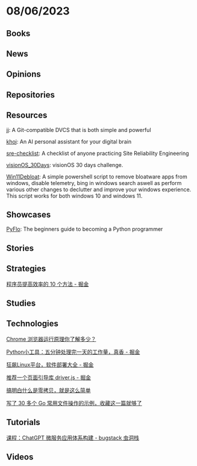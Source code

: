 # 08/06/2023

## Books

## News

## Opinions

## Repositories

## Resources
[jj](https://github.com/martinvonz/jj): A Git-compatible DVCS that is both simple and powerful

[khoj](https://github.com/khoj-ai/khoj): An AI personal assistant for your digital brain

[sre-checklist](https://github.com/bregman-arie/sre-checklist): A checklist of anyone practicing Site Reliability Engineering

[visionOS_30Days](https://github.com/satoshi0212/visionOS_30Days): visionOS 30 days challenge.

[Win11Debloat](https://github.com/Raphire/Win11Debloat): A simple powershell script to remove bloatware apps from windows, disable telemetry, bing in windows search aswell as perform various other changes to declutter and improve your windows experience. This script works for both windows 10 and windows 11.

## Showcases
[PyFlo](https://pyflo.net/): The beginners guide to becoming a Python programmer

## Stories

## Strategies
[程序员提高效率的 10 个方法 - 掘金](https://juejin.cn/post/7253605936144285757)

## Studies

## Technologies
[Chrome 浏览器运行原理你了解多少？](https://mp.weixin.qq.com/s/wjrcO2Ej7BEThWVsCnXEtA)

[Python小工具：五分钟处理完一天的工作量，真香 - 掘金](https://juejin.cn/post/7127091960803754020)

[狂飙Linux平台，软件部署大全 - 掘金](https://juejin.cn/post/7222075996065234981)

[推荐一个页面引导库 driver.js - 掘金](https://juejin.cn/post/7262542750405804091)

[搞明白什么是零拷贝，就是这么简单](https://mp.weixin.qq.com/s/ULVCvSLIGvj3VtY5prtxGw)

[写了 30 多个 Go 常用文件操作的示例，收藏这一篇就够了](https://mp.weixin.qq.com/s/zDqXlelQ5AgYhFSOu6Haig)

## Tutorials
[课程：ChatGPT 微服务应用体系构建 - bugstack 虫洞栈](https://bugstack.cn/md/project/chatgpt/chatgpt.html)

## Videos

